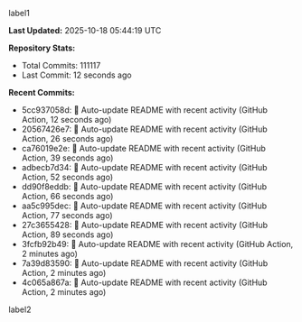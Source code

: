 
label1 
<!-- ACTIVITY_START -->
**Last Updated:** 2025-10-18 05:44:19 UTC

**Repository Stats:**
- Total Commits: 111117
- Last Commit: 12 seconds ago

**Recent Commits:**
- 5cc937058d: 🤖 Auto-update README with recent activity (GitHub Action, 12 seconds ago)
- 20567426e7: 🤖 Auto-update README with recent activity (GitHub Action, 26 seconds ago)
- ca76019e2e: 🤖 Auto-update README with recent activity (GitHub Action, 39 seconds ago)
- adbecb7d34: 🤖 Auto-update README with recent activity (GitHub Action, 52 seconds ago)
- dd90f8eddb: 🤖 Auto-update README with recent activity (GitHub Action, 66 seconds ago)
- aa5c995dec: 🤖 Auto-update README with recent activity (GitHub Action, 77 seconds ago)
- 27c3655428: 🤖 Auto-update README with recent activity (GitHub Action, 89 seconds ago)
- 3fcfb92b49: 🤖 Auto-update README with recent activity (GitHub Action, 2 minutes ago)
- 7a39d83590: 🤖 Auto-update README with recent activity (GitHub Action, 2 minutes ago)
- 4c065a867a: 🤖 Auto-update README with recent activity (GitHub Action, 2 minutes ago)
<!-- ACTIVITY_END -->

label2
